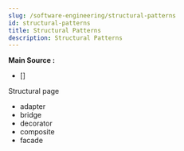 ```yaml
---
slug: /software-engineering/structural-patterns
id: structural-patterns
title: Structural Patterns
description: Structural Patterns
---
```


**Main Source :**

- []

Structural page

- adapter
- bridge
- decorator
- composite
- facade
